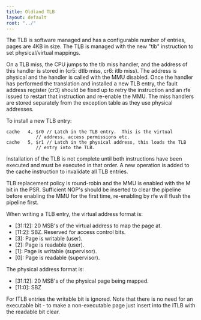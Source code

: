 ```yaml
---
title: Oldland TLB
layout: default
root: "../"
---
```


The TLB is software managed and has a configurable number of entries, pages
are 4KB in size.  The TLB is managed with the new "tlb" instruction to set
physical/virtual mappings.

On a TLB miss, the CPU jumps to the tlb miss handler, and the address of this
handler is stored in (cr5: dtlb miss, cr6: itlb miss).  The address is
physical and the handler is called with the MMU disabled.  Once the handler
has performed the translation and installed a new TLB entry, the fault address
register (cr3) should be fixed up to retry the instruction and an rfe issued
to restart that instruction and re-enable the MMU.  The miss handlers are
stored separately from the exception table as they use physical addresses.

To install a new TLB entry:

	cache	4, $r0 // Latch in the TLB entry.  This is the virtual
		       // address, access permissions etc.
	cache	5, $r1 // Latch in the physical address, this loads the TLB
		       // entry into the TLB.

Installation of the TLB is not complete until both instructions have been
executed and must be executed in that order.  A new operation is added to the
cache instruction to invalidate all TLB entries.

TLB replacement policy is round-robin and the MMU is enabled with the M bit in
the PSR.  Sufficient NOP's should be inserted to clear the pipeline before
enabling the MMU for the first time, re-enabling by rfe will flush the
pipeline first.

When writing a TLB entry, the virtual address format is:

  - \[31:12\]: 20 MSB's of the virtual address to map the page at.
  - \[11:2\]: SBZ.  Reserved for access control bits.
  - \[3]: Page is writable (user).
  - \[2]: Page is readable (user).
  - \[1]: Page is writable (supervisor).
  - \[0]: Page is readable (supervisor).

The physical address format is:

  - \[31:12\]: 20 MSB's of the physical page being mapped.
  - \[11:0\]: SBZ

For ITLB entries the writable bit is ignored.  Note that there is no need for
an executable bit - to make a non-executable page just insert into the ITLB
with the readable bit clear.
